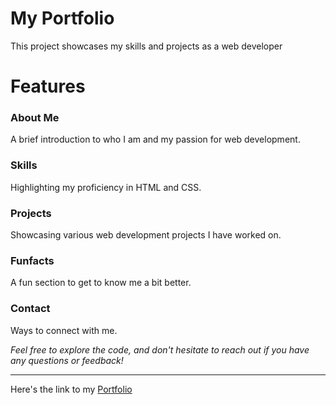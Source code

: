 # My Portfolio
This project showcases my skills and projects as a web developer
# Features
<h3>About Me</h3>
<p>A brief introduction to who I am and my passion for web development.</p>
<h3>Skills</h3>
<p>Highlighting my proficiency in HTML and CSS.</p>
<h3>Projects</h3>
<p> Showcasing various web development projects I have worked on.</p>
<h3>Funfacts</h3>
<p>A fun section to get to know me a bit better.</p>
<h3>Contact</h3>
<p>Ways to connect with me.</p>
<em>
  Feel free to explore the code, and don't hesitate to reach out if you have any questions or feedback!
</em>
<br>
<hr>
Here's the link to my <a href="https://reebayk.github.io/my-portfolio/" target="_blank">Portfolio</a>

